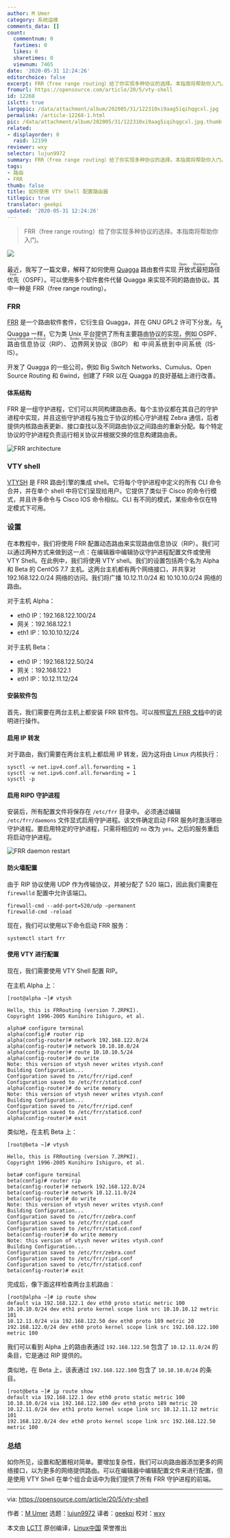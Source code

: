 ```yaml
---
author: M Umer
category: 系统运维
comments_data: []
count:
  commentnum: 0
  favtimes: 0
  likes: 0
  sharetimes: 0
  viewnum: 7465
date: '2020-05-31 12:24:26'
editorchoice: false
excerpt: FRR（free range routing）给了你实现多种协议的选择。本指南将帮助你入门。
fromurl: https://opensource.com/article/20/5/vty-shell
id: 12268
islctt: true
largepic: /data/attachment/album/202005/31/122310xi9aag5iqihqgcxl.jpg
permalink: /article-12268-1.html
pic: /data/attachment/album/202005/31/122310xi9aag5iqihqgcxl.jpg.thumb.jpg
related:
- displayorder: 0
  raid: 12199
reviewer: wxy
selector: lujun9972
summary: FRR（free range routing）给了你实现多种协议的选择。本指南将帮助你入门。
tags:
- 路由
- FRR
thumb: false
title: 如何使用 VTY Shell 配置路由器
titlepic: true
translator: geekpi
updated: '2020-05-31 12:24:26'
---
```



> 
> FRR（free range routing）给了你实现多种协议的选择。本指南将帮助你入门。
> 
> 
> 


![](/data/attachment/album/202005/31/122310xi9aag5iqihqgcxl.jpg)


最近，我写了一篇文章，解释了如何使用 [Quagga](/article-12199-1.html) 路由套件实现<ruby> 开放式最短路径优先 <rt>  Open Shortest Path First </rt></ruby>（OSPF）。可以使用多个软件套件代替 Quagga 来实现不同的路由协议。其中一种是 FRR（free range routing）。


### FRR


[FRR](https://en.wikipedia.org/wiki/FRRouting) 是一个路由软件套件，它衍生自 Quagga，并在 GNU GPL2 许可下分发。与 Quagga 一样，它为类 Unix 平台提供了所有主要路由协议的实现，例如 OSPF、<ruby> 路由信息协议 <rt>  Routing Information Protocol </rt></ruby>（RIP）、<ruby> 边界网关协议 <rt>  Border Gateway Protocol </rt></ruby>（BGP） 和<ruby> 中间系统到中间系统 <rt>  Intermediate system-to-intermediate system </rt></ruby> （IS-IS）。


开发了 Quagga 的一些公司，例如 Big Switch Networks、Cumulus、Open Source Routing 和 6wind，创建了 FRR 以在 Quagga 的良好基础上进行改善。


#### 体系结构


FRR 是一组守护进程，它们可以共同构建路由表。每个主协议都在其自己的守护进程中实现，并且这些守护进程与独立于协议的核心守护进程 Zebra 通信，后者提供内核路由表更新、接口查找以及不同路由协议之间路由的重新分配。每个特定协议的守护进程负责运行相关协议并根据交换的信息构建路由表。


![FRR architecture](/data/attachment/album/202005/31/122431zzgjfaulaggspiej.png "FRR architecture")


### VTY shell


[VTYSH](http://docs.frrouting.org/projects/dev-guide/en/latest/vtysh.html) 是 FRR 路由引擎的集成 shell。它将每个守护进程中定义的所有 CLI 命令合并，并在单个 shell 中将它们呈现给用户。它提供了类似于 Cisco 的命令行模式，并且许多命令与 Cisco IOS 命令相似。CLI 有不同的模式，某些命令仅在特定模式下可用。


### 设置


在本教程中，我们将使用 FRR 配置动态路由来实现路由信息协议（RIP）。我们可以通过两种方式来做到这一点：在编辑器中编辑协议守护进程配置文件或使用 VTY Shell。在此例中，我们将使用 VTY shell。我们的设置包括两个名为 Alpha 和 Beta 的 CentOS 7.7 主机。这两台主机都有两个网络接口，并共享对 192.168.122.0/24 网络的访问。我们将广播 10.12.11.0/24 和 10.10.10.0/24 网络的路由。


对于主机 Alpha：


* eth0 IP：192.168.122.100/24
* 网关：192.168.122.1
* eth1 IP：10.10.10.12/24


对于主机 Beta：


* eth0 IP：192.168.122.50/24
* 网关：192.168.122.1
* eth1 IP：10.12.11.12/24


#### 安装软件包


首先，我们需要在两台主机上都安装 FRR 软件包。可以按照[官方 FRR 文档](http://docs.frrouting.org/projects/dev-guide/en/latest/building-frr-for-centos7.html)中的说明进行操作。


#### 启用 IP 转发


对于路由，我们需要在两台主机上都启用 IP 转发，因为这将由 Linux 内核执行：



```
sysctl -w net.ipv4.conf.all.forwarding = 1
sysctl -w net.ipv6.conf.all.forwarding = 1
sysctl -p
```

#### 启用 RIPD 守护进程


安装后，所有配置文件将保存在 `/etc/frr` 目录中。 必须通过编辑 `/etc/frr/daemons` 文件显式启用守护进程。该文件确定启动 FRR 服务时激活哪些守护进程。要启用特定的守护进程，只需将相应的 `no` 改为 `yes`。之后的服务重启将启动守护进程。


![FRR daemon restart](/data/attachment/album/202005/31/122433stthaatu8ru3nurb.png "FRR daemon restart")


#### 防火墙配置


由于 RIP 协议使用 UDP 作为传输协议，并被分配了 520 端口，因此我们需要在 `firewalld` 配置中允许该端口。



```
firewall-cmd --add-port=520/udp –permanent
firewalld-cmd -reload
```

现在，我们可以使用以下命令启动 FRR 服务：



```
systemctl start frr
```

#### 使用 VTY 进行配置


现在，我们需要使用 VTY Shell 配置 RIP。


在主机 Alpha 上：



```
[root@alpha ~]# vtysh

Hello, this is FRRouting (version 7.2RPKI).
Copyright 1996-2005 Kunihiro Ishiguro, et al.

alpha# configure terminal
alpha(config)# router rip
alpha(config-router)# network 192.168.122.0/24
alpha(config-router)# network 10.10.10.0/24
alpha(config-router)# route 10.10.10.5/24
alpha(config-router)# do write
Note: this version of vtysh never writes vtysh.conf
Building Configuration...
Configuration saved to /etc/frr/ripd.conf
Configuration saved to /etc/frr/staticd.conf
alpha(config-router)# do write memory
Note: this version of vtysh never writes vtysh.conf
Building Configuration...
Configuration saved to /etc/frr/ripd.conf
Configuration saved to /etc/frr/staticd.conf
alpha(config-router)# exit
```

类似地，在主机 Beta 上：



```
[root@beta ~]# vtysh

Hello, this is FRRouting (version 7.2RPKI).
Copyright 1996-2005 Kunihiro Ishiguro, et al.

beta# configure terminal
beta(config)# router rip
beta(config-router)# network 192.168.122.0/24
beta(config-router)# network 10.12.11.0/24
beta(config-router)# do write
Note: this version of vtysh never writes vtysh.conf
Building Configuration...
Configuration saved to /etc/frr/zebra.conf
Configuration saved to /etc/frr/ripd.conf
Configuration saved to /etc/frr/staticd.conf
beta(config-router)# do write memory
Note: this version of vtysh never writes vtysh.conf
Building Configuration...
Configuration saved to /etc/frr/zebra.conf
Configuration saved to /etc/frr/ripd.conf
Configuration saved to /etc/frr/staticd.conf
beta(config-router)# exit
```

完成后，像下面这样检查两台主机路由：



```
[root@alpha ~]# ip route show
default via 192.168.122.1 dev eth0 proto static metric 100
10.10.10.0/24 dev eth1 proto kernel scope link src 10.10.10.12 metric 101
10.12.11.0/24 via 192.168.122.50 dev eth0 proto 189 metric 20
192.168.122.0/24 dev eth0 proto kernel scope link src 192.168.122.100 metric 100
```

我们可以看到 Alpha 上的路由表通过 `192.168.122.50` 包含了 `10.12.11.0/24` 的条目，它是通过 RIP 提供的。


类似地，在 Beta 上，该表通过 `192.168.122.100` 包含了 `10.10.10.0/24` 的条目。



```
[root@beta ~]# ip route show
default via 192.168.122.1 dev eth0 proto static metric 100
10.10.10.0/24 via 192.168.122.100 dev eth0 proto 189 metric 20
10.12.11.0/24 dev eth1 proto kernel scope link src 10.12.11.12 metric 101
192.168.122.0/24 dev eth0 proto kernel scope link src 192.168.122.50 metric 100
```

### 总结


如你所见，设置和配置相对简单。要增加复杂性，我们可以向路由器添加更多的网络接口，以为更多的网络提供路由。可以在编辑器中编辑配置文件来进行配置，但是使用 VTY Shell 在单个组合会话中为我们提供了所有 FRR 守护进程的前端。




---


via: <https://opensource.com/article/20/5/vty-shell>


作者：[M Umer](https://opensource.com/users/noisybotnet) 选题：[lujun9972](https://github.com/lujun9972) 译者：[geekpi](https://github.com/geekpi) 校对：[wxy](https://github.com/wxy)


本文由 [LCTT](https://github.com/LCTT/TranslateProject) 原创编译，[Linux中国](https://linux.cn/) 荣誉推出